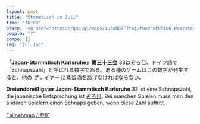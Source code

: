```yaml
---
layout: post
title: "Stammtisch im Juli"
time: "18:00"
place: '<a href="https://goo.gl/maps/iu3aNQ7F7r6jUfuo9">PURiNO Weststadt</a>'
people: "?"
compo: []
img: "jul.jpg"
---
```



**「Japan-Stammtisch Karlsruhe」第三十三会**
33はぞろ目、ドイツ語で 「Schnapszahl」と呼ばれる数字である。ある種のゲームはこの数字が発生すると、他の プレイヤー に蒸留酒をあげなければならない。

**Dreiunddreißigster Japan-Stammtisch Karlsruhe**
33 ist eine Schnapszahl, die japanische Entsprechung ist [ぞろ目](https://ja.wikipedia.org/wiki/%E3%81%9E%E3%82%8D%E7%9B%AE). Bei manchen Spielen muss man den anderen Spielern einen Schnaps geben, wenn diese Zahl auftritt.


[Teilnehmen / 参加](https://nuudel.digitalcourage.de/C1nSoZXAgil16uCJ)
